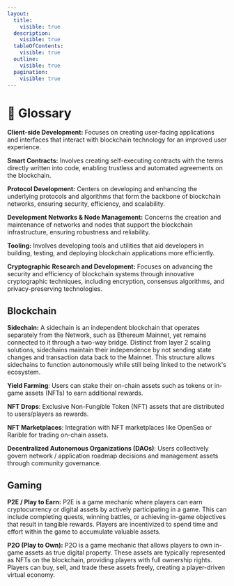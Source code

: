 ```yaml
---
layout:
  title:
    visible: true
  description:
    visible: true
  tableOfContents:
    visible: true
  outline:
    visible: true
  pagination:
    visible: true
---
```


# 🔖 Glossary

**Client-side Development:** Focuses on creating user-facing applications and interfaces that interact with blockchain technology for an improved user experience.

**Smart Contracts:** Involves creating self-executing contracts with the terms directly written into code, enabling trustless and automated agreements on the blockchain.

**Protocol Development:** Centers on developing and enhancing the underlying protocols and algorithms that form the backbone of blockchain networks, ensuring security, efficiency, and scalability.

**Development Networks & Node Management:** Concerns the creation and maintenance of networks and nodes that support the blockchain infrastructure, ensuring robustness and reliability.

**Tooling:** Involves developing tools and utilities that aid developers in building, testing, and deploying blockchain applications more efficiently.

**Cryptographic Research and Development:** Focuses on advancing the security and efficiency of blockchain systems through innovative cryptographic techniques, including encryption, consensus algorithms, and privacy-preserving technologies.

## Blockchain

**Sidechain:** A sidechain is an independent blockchain that operates separately from the Network, such as Ethereum Mainnet, yet remains connected to it through a two-way bridge. Distinct from layer 2 scaling solutions, sidechains maintain their independence by not sending state changes and transaction data back to the Mainnet. This structure allows sidechains to function autonomously while still being linked to the network's ecosystem.

**Yield Farming**: Users can stake their on-chain assets such as tokens or in-game assets (NFTs) to earn additional rewards.

**NFT Drops**: Exclusive Non-Fungible Token (NFT) assets that are distributed to users/players as rewards.

**NFT Marketplaces**: Integration with NFT marketplaces like OpenSea or Rarible for trading on-chain assets.

**Decentralized Autonomous Organizations (DAOs)**: Users collectively govern network / application roadmap decisions and management assets through community governance.

## Gaming

**P2E / Play to Earn:** P2E is a game mechanic where players can earn cryptocurrency or digital assets by actively participating in a game. This can include completing quests, winning battles, or achieving in-game objectives that result in tangible rewards. Players are incentivized to spend time and effort within the game to accumulate valuable assets.

**P2O (Play to Own):** P2O is a game mechanic that allows players to own in-game assets as true digital property. These assets are typically represented as NFTs on the blockchain, providing players with full ownership rights. Players can buy, sell, and trade these assets freely, creating a player-driven virtual economy.
